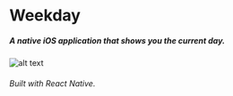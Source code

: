 # Weekday

##### A native iOS application that shows you the current day.

![alt text](http://i.imgur.com/kLv5WZn.png)

###### Built with React Native.
